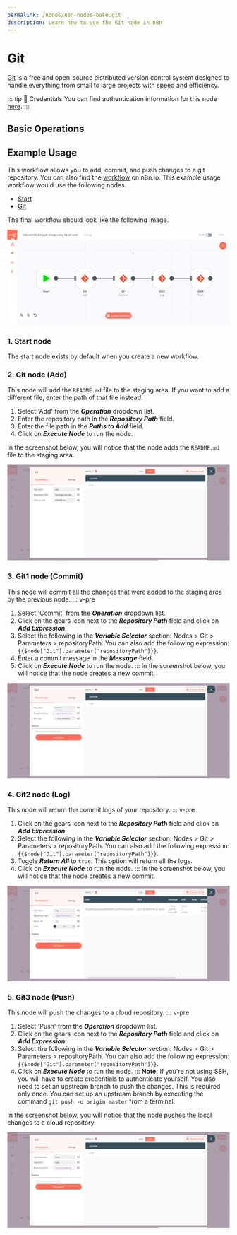 ```yaml
---
permalink: /nodes/n8n-nodes-base.git
description: Learn how to use the Git node in n8n
---
```


# Git

[Git](https://git-scm.com/) is a free and open-source distributed version control system designed to handle everything from small to large projects with speed and efficiency.

::: tip 🔑 Credentials
You can find authentication information for this node [here](../../../credentials/Git/README.md).
:::


## Basic Operations

<Resource node="n8n-nodes-base.git" />

## Example Usage

This workflow allows you to add, commit, and push changes to a git repository. You can also find the [workflow](https://n8n.io/workflows/1115) on n8n.io. This example usage workflow would use the following nodes.
- [Start](../../core-nodes/Start/README.md)
- [Git]()

The final workflow should look like the following image.

![A workflow with the Git node](./workflow.png)

### 1. Start node

The start node exists by default when you create a new workflow.

### 2. Git node (Add)

This node will add the `README.md` file to the staging area. If you want to add a different file, enter the path of that file instead.

1. Select 'Add' from the ***Operation*** dropdown list.
2. Enter the repository path in the ***Repository Path*** field.
3. Enter the file path in the ***Paths to Add*** field.
4. Click on ***Execute Node*** to run the node.

In the screenshot below, you will notice that the node adds the `README.md` file to the staging area.

![Using the Git node to add a file to the staging area](./Git_node.png)

### 3. Git1 node (Commit)

This node will commit all the changes that were added to the staging area by the previous node.
::: v-pre
1. Select 'Commit' from the ***Operation*** dropdown list.
2. Click on the gears icon next to the ***Repository Path*** field and click on ***Add Expression***.
3. Select the following in the ***Variable Selector*** section: Nodes > Git > Parameters > repositoryPath. You can also add the following expression: `{{$node["Git"].parameter["repositoryPath"]}}`.
4. Enter a commit message in the ***Message*** field.
5. Click on ***Execute Node*** to run the node.
:::
In the screenshot below, you will notice that the node creates a new commit.

![Using the Git node to commit changes](./Git1_node.png)

### 4. Git2 node (Log)

This node will return the commit logs of your repository.
::: v-pre
1. Click on the gears icon next to the ***Repository Path*** field and click on ***Add Expression***.
2. Select the following in the ***Variable Selector*** section: Nodes > Git > Parameters > repositoryPath. You can also add the following expression: `{{$node["Git"].parameter["repositoryPath"]}}`.
3. Toggle ***Return All*** to `true`. This option will return all the logs.
4. Click on ***Execute Node*** to run the node.
:::
In the screenshot below, you will notice that the node creates a new commit.

![Using the Git node to log the commits](./Git2_node.png)

### 5. Git3 node (Push)

This node will push the changes to a cloud repository.
::: v-pre
1. Select 'Push' from the ***Operation*** dropdown list.
2. Click on the gears icon next to the ***Repository Path*** field and click on ***Add Expression***.
3. Select the following in the ***Variable Selector*** section: Nodes > Git > Parameters > repositoryPath. You can also add the following expression: `{{$node["Git"].parameter["repositoryPath"]}}`.
4. Click on ***Execute Node*** to run the node.
:::
**Note:** If you're not using SSH, you will have to create credentials to authenticate yourself. You also need to set an upstream branch to push the changes. This is required only once. You can set up an upstream branch by executing the command `git push -u origin master` from a terminal.

In the screenshot below, you will notice that the node pushes the local changes to a cloud repository.

![Using the Git node to push the changes](./Git3_node.png)
